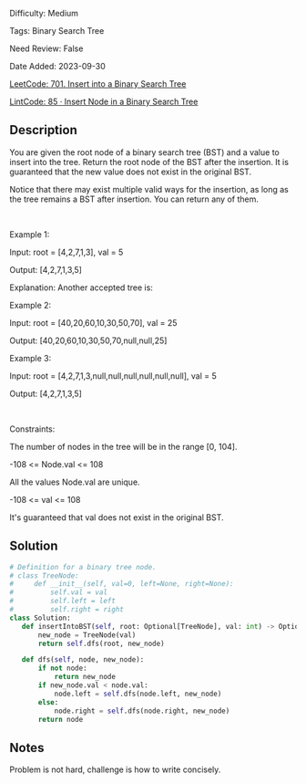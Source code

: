 Difficulty: Medium

Tags: Binary Search Tree

Need Review: False

Date Added: 2023-09-30

[LeetCode: 701. Insert into a Binary Search Tree](https://leetcode.com/problems/insert-into-a-binary-search-tree/)

[LintCode: 85 · Insert Node in a Binary Search Tree](https://lintcode.com/problem/85 )

## Description 

You are given the root node of a binary search tree (BST) and a value to insert into the tree. Return the root node of the BST after the insertion. It is guaranteed that the new value does not exist in the original BST.

Notice that there may exist multiple valid ways for the insertion, as long as the tree remains a BST after insertion. You can return any of them.

 

Example 1:





Input: root = [4,2,7,1,3], val = 5

Output: [4,2,7,1,3,5]

Explanation: Another accepted tree is:





Example 2:



Input: root = [40,20,60,10,30,50,70], val = 25

Output: [40,20,60,10,30,50,70,null,null,25]



Example 3:



Input: root = [4,2,7,1,3,null,null,null,null,null,null], val = 5

Output: [4,2,7,1,3,5]



 

Constraints:



The number of nodes in the tree will be in the range [0, 104].

-108 <= Node.val <= 108

All the values Node.val are unique.

-108 <= val <= 108

It's guaranteed that val does not exist in the original BST.



## Solution 
 ```python 
# Definition for a binary tree node.
# class TreeNode:
#     def __init__(self, val=0, left=None, right=None):
#         self.val = val
#         self.left = left
#         self.right = right
class Solution:
    def insertIntoBST(self, root: Optional[TreeNode], val: int) -> Optional[TreeNode]:
        new_node = TreeNode(val)
        return self.dfs(root, new_node)

    def dfs(self, node, new_node):
        if not node:
            return new_node
        if new_node.val < node.val:
            node.left = self.dfs(node.left, new_node)
        else:
            node.right = self.dfs(node.right, new_node)
        return node
 ``` 
## Notes
Problem is not hard, challenge is how to write concisely.